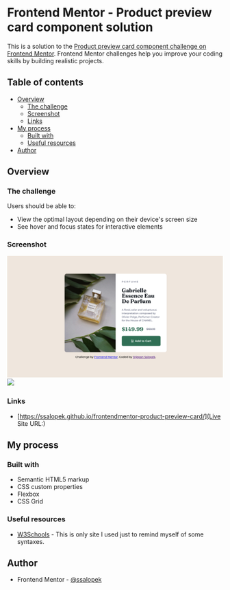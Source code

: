 # Frontend Mentor - Product preview card component solution

This is a solution to the [Product preview card component challenge on Frontend Mentor](https://www.frontendmentor.io/challenges/product-preview-card-component-GO7UmttRfa). Frontend Mentor challenges help you improve your coding skills by building realistic projects. 

## Table of contents

- [Overview](#overview)
  - [The challenge](#the-challenge)
  - [Screenshot](#screenshot)
  - [Links](#links)
- [My process](#my-process)
  - [Built with](#built-with)
  - [Useful resources](#useful-resources)
- [Author](#author)

## Overview

### The challenge

Users should be able to:

- View the optimal layout depending on their device's screen size
- See hover and focus states for interactive elements

### Screenshot

![](./screenshoots/screenshoot_desktop.png)
![](./screenshoots/screenshoot_mobile.png.png)

### Links

- [https://ssalopek.github.io/frontendmentor-product-preview-card/](Live Site URL:)

## My process

### Built with

- Semantic HTML5 markup
- CSS custom properties
- Flexbox
- CSS Grid

### Useful resources

- [W3Schools](https://www.w3schools.com/css/) - This is only site I used just to remind myself of some syntaxes.

## Author

- Frontend Mentor - [@ssalopek](https://www.frontendmentor.io/profile/ssalopek)
